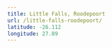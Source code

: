 ```yaml
---
title: Little Falls, Roodepoort
url: /little-falls-roodepoort/
latitude: -26.112
longitude: 27.89
---
```

